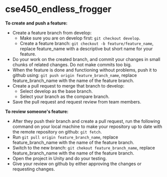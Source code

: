 # cse450_endless_frogger

**To create and push a feature:**
- Create a feature branch from develop:
  - Make sure you are on develop first: `git checkout develop`.
  - Create a feature branch: `git checkout -b feature/feature_name`, replace feature_name with a descriptive but short name for your feature.
- Do your work on the created branch, and commit your changes in small chunks of related changes. Do not make commits too big.
- When the feature is done and functioning without problems, push it to github using: `git push origin feature_branch_name`, replace feature_branch_name with the name of the feature branch.
- Create a pull request to merge that branch to develop:
  - Select develop as the base branch.
  - Select your branch as the compare branch.
- Save the pull request and request review from team members.


**To review someone's feature:**
- After they push their branch and create a pull request, run the following command on your local machine to make your repository up to date with the remote repository on github: `git fetch`.
- Run `git pull origin feature_branch_name`, replace feature_branch_name with the name of the feature branch.
- Switch to the new branch: `git chekout feature_branch_name`, replace feature_branch_name with the name of the feature branch.
- Open the project in Unity and do your testing.
- Give your review on github by either approving the changes or requesting changes.

